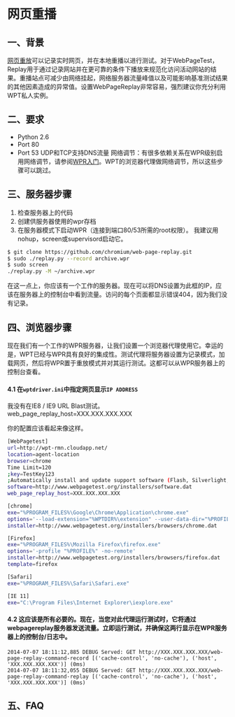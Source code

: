 # 网页重播

## 一、背景
[网页重放](https://github.com/chromium/web-page-replay)可以记录实时网页，并在本地重播以进行测试。对于WebPageTest，Replay用于通过记录网站并在更可靠的条件下播放来规范化访问活动网站的结果。重播站点可减少由网络挂起，网络服务器流量峰值以及可能影响基准测试结果的其他因素造成的异常值。设置WebPageReplay非常容易，强烈建议你充分利用WPT私人实例。

## 二、要求
+ Python 2.6
+ Port 80
+ Port 53 UDP和TCP支持DNS流量
网络调节：有很多依赖关系在WPR级别启用网络调节，请参阅[WPR入门](https://github.com/chromium/web-page-replay/blob/master/documentation/GettingStarted.md)。WPT的浏览器代理做网络调节，所以这些步骤可以跳过。

## 三、服务器步骤
1. 检查服务器上的代码
2. 创建供服务器使用的wpr存档
3. 在服务器模式下启动WPR（连接到端口80/53所需的root权限）。 我建议用nohup，screen或supervisord启动它。

```bash
$ git clone https://github.com/chromium/web-page-replay.git
$ sudo ./replay.py --record archive.wpr
$ sudo screen 
./replay.py -M ~/archive.wpr
```
在这一点上，你应该有一个工作的服务器。现在可以将DNS设置为此框的IP，应该在服务器上的控制台中看到流量。访问的每个页面都显示错误404，因为我们没有记录。

## 四、浏览器步骤
现在我们有一个工作的WPR服务器，让我们设置一个浏览器代理使用它。幸运的是，WPT已经与WPR具有良好的集成性。测试代理将服务器设置为记录模式，加载网页，然后将WPR置于重放模式并对其运行测试。这都可以从WPR服务器上的控制台查看。

#### 4.1 在`wptdriver.ini`中指定网页显示`IP ADDRESS`
我没有在IE8 / IE9 URL Blast测试。
    web_page_replay_host=XXX.XXX.XXX.XXX

你的配置应该看起来像这样。
```bash
[WebPagetest]
url=http://wpt-rmn.cloudapp.net/
location=agent-location
browser=chrome
Time Limit=120
;key=TestKey123
;Automatically install and update support software (Flash, Silverlight, etc)
software=http://www.webpagetest.org/installers/software.dat
web_page_replay_host=XXX.XXX.XXX.XXX

[chrome]
exe="%PROGRAM_FILES%\Google\Chrome\Application\chrome.exe"
options='--load-extension="%WPTDIR%\extension" --user-data-dir="%PROFILE%" --no-proxy-server'
installer=http://www.webpagetest.org/installers/browsers/chrome.dat

[Firefox]
exe="%PROGRAM_FILES%\Mozilla Firefox\firefox.exe"
options='-profile "%PROFILE%" -no-remote'
installer=http://www.webpagetest.org/installers/browsers/firefox.dat
template=firefox

[Safari]
exe="%PROGRAM_FILES%\Safari\Safari.exe"

[IE 11]
exe="C:\Program Files\Internet Explorer\iexplore.exe"
```

#### 4.2 这应该是所有必要的。现在，当您对此代理运行测试时，它将通过webpagereplay服务器发送流量。立即运行测试，并确保这两行显示在WPR服务器上的控制台/日志中。
    2014-07-07 18:11:12,885 DEBUG Served: GET http://XXX.XXX.XXX.XXX/web-page-replay-command-record [('cache-control', 'no-cache'), ('host', 'XXX.XXX.XXX.XXX')] (0ms)
    2014-07-07 18:11:32,055 DEBUG Served: GET http://XXX.XXX.XXX.XXX/web-page-replay-command-replay [('cache-control', 'no-cache'), ('host', 'XXX.XXX.XXX.XXX')] (0ms)

## 五、FAQ
